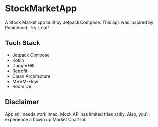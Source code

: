 # StockMarketApp
 A Stock Market app built by Jetpack Compose. This app was inspired by Robinhood.
 Try it out!

## Tech Stack
- Jetpack Compose
- Kotlin
- DaggerHilt
- Retrofit
- Clean Architecture
- MVVM-Flow
- Room DB

## Disclaimer
App still needs work lmao, Mock API has limited tries sadly. Also, you'll experience a blown up Market Chart lol. 

